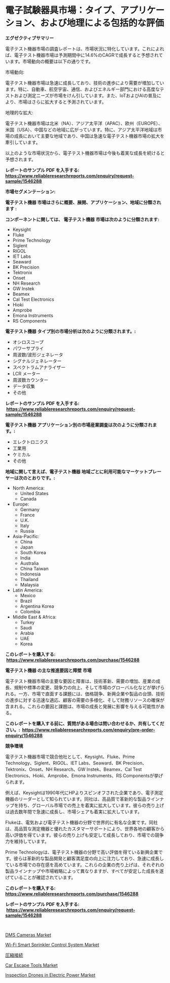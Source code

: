 <p><h1>電子試験器具市場：タイプ、アプリケーション、および地理による包括的な評価</h1></p><p><strong>エグゼクティブサマリー</strong></p>
<p><p>電子テスト機器市場の調査レポートは、市場状況に特化しています。これによれば、電子テスト機器市場は予測期間中に14.6%のCAGRで成長すると予想されています。市場動向の概要は以下の通りです。</p><p>市場動向:</p><p>電子テスト機器市場は急速に成長しており、技術の進歩により需要が増加しています。特に、自動車、航空宇宙、通信、およびエネルギー部門における高度なテストおよび測定ニーズが市場をけん引しています。また、IoTおよびAIの普及により、市場はさらに拡大すると予測されています。</p><p>地理的な拡大:</p><p>電子テスト機器市場は北米（NA）、アジア太平洋（APAC）、欧州（EUROPE）、米国（USA）、中国などの地域に広がっています。特に、アジア太平洋地域は市場の成長において主要な地域であり、中国は急速な電子テスト機器市場の拡大を牽引しています。</p><p>以上のような市場状況から、電子テスト機器市場は今後も着実な成長を続けると予想されます。</p></p>
<p><strong>レポートのサンプル PDF を入手する: <a href="https://www.reliableresearchreports.com/enquiry/request-sample/1546288">https://www.reliableresearchreports.com/enquiry/request-sample/1546288</a></strong></p>
<p><strong>市場セグメンテーション:</strong></p>
<p><strong> 電子テスト機器 市場はさらに概要、展開、アプリケーション、地域に分類されます :</strong></p>
<p><strong>コンポーネントに関しては、 電子テスト機器 市場は次のように分類されます: &nbsp;</strong></p>
<p><ul><li>Keysight</li><li>Fluke</li><li>Prime Technology</li><li>Siglent</li><li>RIGOL</li><li>IET Labs</li><li>Seaward</li><li>BK Precision</li><li>Tektronix</li><li>Onset</li><li>NH Research</li><li>GW Instek</li><li>Beamex</li><li>Cal Test Electronics</li><li>Hioki</li><li>Amprobe</li><li>Emona Instruments</li><li>RS Components</li></ul></p>
<p><strong> 電子テスト機器 タイプ別の市場分析は次のように分類されます。:</strong></p>
<p><ul><li>オシロスコープ</li><li>パワーサプライ</li><li>周波数/波形ジェネレータ</li><li>シグナルジェネレーター</li><li>スペクトラムアナライザー</li><li>LCR メーター</li><li>周波数カウンター</li><li>データ収集</li><li>その他</li></ul></p>
<p><strong>レポートのサンプル PDF を入手する: &nbsp;<a href="https://www.reliableresearchreports.com/enquiry/request-sample/1546288">https://www.reliableresearchreports.com/enquiry/request-sample/1546288</a></strong></p>
<p><strong> 電子テスト機器 アプリケーション別の市場産業調査は次のように分類されます。:</strong></p>
<p><ul><li>エレクトロニクス</li><li>工業用</li><li>ケミカル</li><li>その他</li></ul></p>
<p><strong>地域に関して言えば、電子テスト機器 地域ごとに利用可能なマーケットプレーヤーは次のとおりです。:</strong></p>
<p><ul>
    <li>
        North America:
        <ul>
            <li>United States</li>
            <li>Canada</li>
        </ul>
    </li>
    <li>
        Europe:
        <ul>
            <li>Germany</li>
            <li>France</li>
            <li>U.K.</li>
            <li>Italy</li>
            <li>Russia</li>
        </ul>
    </li>
    <li>
        Asia-Pacific:
        <ul>
            <li>China</li>
            <li>Japan</li>
            <li>South Korea</li>
            <li>India</li>
            <li>Australia</li>
            <li>China Taiwan</li>
            <li>Indonesia</li>
            <li>Thailand</li>
            <li>Malaysia</li>
        </ul>
    </li>
    <li>
        Latin America:
        <ul>
            <li>Mexico</li>
            <li>Brazil</li>
            <li>Argentina Korea</li>
            <li>Colombia</li>
        </ul>
    </li>
    <li>
        Middle East & Africa:
        <ul>
            <li>Turkey</li>
            <li>Saudi</li>
            <li>Arabia</li>
            <li>UAE</li>
            <li>Korea</li>
        </ul>
    </li>
    </ul></p>
<p><strong>このレポートを購入する: &nbsp;<a href="https://www.reliableresearchreports.com/purchase/1546288">https://www.reliableresearchreports.com/purchase/1546288</a></strong></p>
<p><strong>電子テスト機器 の主な推進要因と障壁 市場</strong></p>
<p><p>電子テスト機器市場の主要な要因と障害は、技術革新、需要の増加、産業の成長、規制や標準の変更、競争力の向上、そして市場のグローバル化などが挙げられる。一方、市場で直面する課題には、価格競争、新興企業や製品の台頭、技術の進歩に対する迅速な適応、顧客の需要の多様化、そして財務リソースの確保が含まれる。これらの要因と課題は、市場の成長と発展に影響を与える可能性がある。</p></p>
<p><strong>このレポートを購入する前に、質問がある場合は問い合わせるか、共有してください。:&nbsp; <a href="https://www.reliableresearchreports.com/enquiry/pre-order-enquiry/1546288">https://www.reliableresearchreports.com/enquiry/pre-order-enquiry/1546288</a></strong></p>
<p><strong>競争環境</strong></p>
<p><p>電子テスト機器市場で競合他社として、Keysight、Fluke、Prime Technology、Siglent、RIGOL、IET Labs、Seaward、BK Precision、Tektronix、Onset、NH Research、GW Instek、Beamex、Cal Test Electronics、Hioki、Amprobe、Emona Instruments、RS Componentsが挙げられます。</p><p>例えば、Keysightは1990年代にHPよりスピンオフされた企業であり、電子測定機器のリーダーとして知られています。同社は、高品質で革新的な製品ラインナップを持ち、グローバル市場での売上を着実に拡大しています。彼らの売り上げは過去数年間で急速に成長し、市場シェアも着実に拡大しています。</p><p>Flukeは、電気および電子テスト機器の分野で世界的に有名な企業です。同社は、高品質な測定機器と優れたカスタマーサポートにより、世界各地の顧客から高い評価を得ています。彼らの売り上げも安定して成長しており、市場での競争力を維持しています。</p><p>Prime Technologyは、電子テスト機器の分野で高い評価を得ている新興企業です。彼らは革新的な製品開発と顧客満足度の向上に注力しており、急速に成長している市場での存在感を高めています。これらの企業の売り上げは、それぞれの製品ラインナップや市場戦略によって異なりますが、すべてが安定した成長を遂げていることが確認されています。</p></p>
<p><strong>このレポートを購入する: &nbsp; <a href="https://www.reliableresearchreports.com/purchase/1546288">https://www.reliableresearchreports.com/purchase/1546288</a></strong></p>
<p><strong>レポートのサンプル PDF を入手する: &nbsp;<a href="https://www.reliableresearchreports.com/enquiry/request-sample/1546288">https://www.reliableresearchreports.com/enquiry/request-sample/1546288</a></strong><strong></strong></p>
<p>&nbsp;</p>
<p><p><a href="https://issuu.com/reportprime-2/docs/dms-cameras-market-size-2030.pptx">DMS Cameras Market</a></p><p><a href="https://www.linkedin.com/pulse/wi-fi-smart-sprinkler-control-system-market-analysis-examines-y5nsf?trackingId=3s6I014ciRrmiKu7%2B758kQ%3D%3D">Wi-Fi Smart Sprinkler Control System Market</a></p><p><a href="https://github.com/zjkmgcs938405/Market-Research-Report-List-1/blob/main/451599413361.md">圧縮接続</a></p><p><a href="https://issuu.com/reportprime-2/docs/car-escape-tools-market-size-2030.pptx">Car Escape Tools Market</a></p><p><a href="https://github.com/luckyshygirl/Market-Research-Report-List-3/blob/main/inspection-drones-in-electric-power-market.md">Inspection Drones in Electric Power Market</a></p></p>